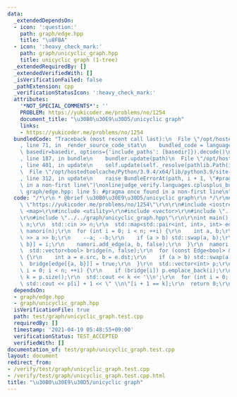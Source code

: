 ```yaml
---
data:
  _extendedDependsOn:
  - icon: ':question:'
    path: graph/edge.hpp
    title: "\u8FBA"
  - icon: ':heavy_check_mark:'
    path: graph/unicyclic_graph.hpp
    title: unicyclic graph (1-tree)
  _extendedRequiredBy: []
  _extendedVerifiedWith: []
  _isVerificationFailed: false
  _pathExtension: cpp
  _verificationStatusIcon: ':heavy_check_mark:'
  attributes:
    '*NOT_SPECIAL_COMMENTS*': ''
    PROBLEM: https://yukicoder.me/problems/no/1254
    document_title: "\u30B0\u30E9\u30D5/unicyclic graph"
    links:
    - https://yukicoder.me/problems/no/1254
  bundledCode: "Traceback (most recent call last):\n  File \"/opt/hostedtoolcache/Python/3.9.4/x64/lib/python3.9/site-packages/onlinejudge_verify/documentation/build.py\"\
    , line 71, in _render_source_code_stat\n    bundled_code = language.bundle(stat.path,\
    \ basedir=basedir, options={'include_paths': [basedir]}).decode()\n  File \"/opt/hostedtoolcache/Python/3.9.4/x64/lib/python3.9/site-packages/onlinejudge_verify/languages/cplusplus.py\"\
    , line 187, in bundle\n    bundler.update(path)\n  File \"/opt/hostedtoolcache/Python/3.9.4/x64/lib/python3.9/site-packages/onlinejudge_verify/languages/cplusplus_bundle.py\"\
    , line 401, in update\n    self.update(self._resolve(pathlib.Path(included), included_from=path))\n\
    \  File \"/opt/hostedtoolcache/Python/3.9.4/x64/lib/python3.9/site-packages/onlinejudge_verify/languages/cplusplus_bundle.py\"\
    , line 312, in update\n    raise BundleErrorAt(path, i + 1, \"#pragma once found\
    \ in a non-first line\")\nonlinejudge_verify.languages.cplusplus_bundle.BundleErrorAt:\
    \ graph/edge.hpp: line 5: #pragma once found in a non-first line\n"
  code: "/*\r\n * @brief \u30B0\u30E9\u30D5/unicyclic graph\r\n */\r\n#define PROBLEM\
    \ \"https://yukicoder.me/problems/no/1254\"\r\n\r\n#include <iostream>\r\n#include\
    \ <map>\r\n#include <utility>\r\n#include <vector>\r\n#include \"../../graph/edge.hpp\"\
    \r\n#include \"../../graph/unicyclic_graph.hpp\"\r\n\r\nint main() {\r\n  int\
    \ n;\r\n  std::cin >> n;\r\n  std::map<std::pair<int, int>, int> edge;\r\n  UnicyclicGraph<bool>\
    \ namori(n);\r\n  for (int i = 0; i < n; ++i) {\r\n    int a, b;\r\n    std::cin\
    \ >> a >> b;\r\n    --a; --b;\r\n    if (a > b) std::swap(a, b);\r\n    edge[{a,\
    \ b}] = i;\r\n    namori.add_edge(a, b, false);\r\n  }\r\n  namori.build();\r\n\
    \  std::vector<bool> bridge(n, false);\r\n  for (const Edge<bool> &e : namori.loop)\
    \ {\r\n    int a = e.src, b = e.dst;\r\n    if (a > b) std::swap(a, b);\r\n  \
    \  bridge[edge[{a, b}]] = true;\r\n  }\r\n  std::vector<int> p;\r\n  for (int\
    \ i = 0; i < n; ++i) {\r\n    if (bridge[i]) p.emplace_back(i);\r\n  }\r\n  int\
    \ k = p.size();\r\n  std::cout << k << '\\n';\r\n  for (int i = 0; i < k; ++i)\
    \ std::cout << p[i] + 1 << \" \\n\"[i + 1 == k];\r\n  return 0;\r\n}\r\n"
  dependsOn:
  - graph/edge.hpp
  - graph/unicyclic_graph.hpp
  isVerificationFile: true
  path: test/graph/unicyclic_graph.test.cpp
  requiredBy: []
  timestamp: '2021-04-19 05:48:55+09:00'
  verificationStatus: TEST_ACCEPTED
  verifiedWith: []
documentation_of: test/graph/unicyclic_graph.test.cpp
layout: document
redirect_from:
- /verify/test/graph/unicyclic_graph.test.cpp
- /verify/test/graph/unicyclic_graph.test.cpp.html
title: "\u30B0\u30E9\u30D5/unicyclic graph"
---
```

